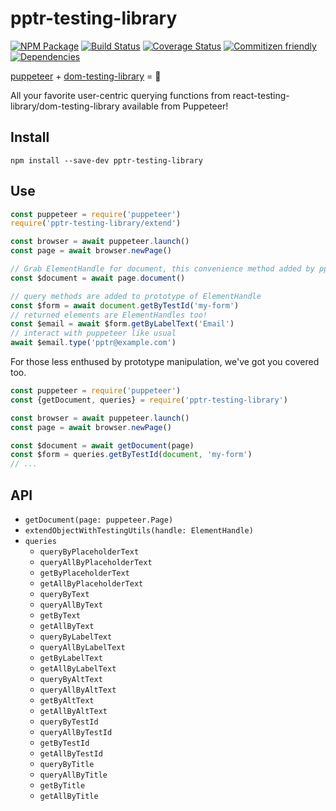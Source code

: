 # pptr-testing-library

[![NPM Package](https://badge.fury.io/js/pptr-testing-library.svg)](https://www.npmjs.com/package/pptr-testing-library)
[![Build Status](https://travis-ci.org/patrickhulce/pptr-testing-library.svg?branch=master)](https://travis-ci.org/patrickhulce/pptr-testing-library)
[![Coverage Status](https://coveralls.io/repos/github/patrickhulce/pptr-testing-library/badge.svg?branch=master)](https://coveralls.io/github/patrickhulce/pptr-testing-library?branch=master)
[![Commitizen friendly](https://img.shields.io/badge/commitizen-friendly-brightgreen.svg)](http://commitizen.github.io/cz-cli/)
[![Dependencies](https://david-dm.org/patrickhulce/pptr-testing-library.svg)](https://david-dm.org/patrickhulce/pptr-testing-library)

[puppeteer](https://github.com/GoogleChrome/puppeteer) + [dom-testing-library](https://github.com/kentcdodds/dom-testing-library) = 💖

All your favorite user-centric querying functions from react-testing-library/dom-testing-library available from Puppeteer!

## Install

`npm install --save-dev pptr-testing-library`

## Use

```js
const puppeteer = require('puppeteer')
require('pptr-testing-library/extend')

const browser = await puppeteer.launch()
const page = await browser.newPage()

// Grab ElementHandle for document, this convenience method added by pptr-testing-library/extend
const $document = await page.document()

// query methods are added to prototype of ElementHandle
const $form = await document.getByTestId('my-form')
// returned elements are ElementHandles too!
const $email = await $form.getByLabelText('Email')
// interact with puppeteer like usual
await $email.type('pptr@example.com')
```

For those less enthused by prototype manipulation, we've got you covered too.

```js
const puppeteer = require('puppeteer')
const {getDocument, queries} = require('pptr-testing-library')

const browser = await puppeteer.launch()
const page = await browser.newPage()

const $document = await getDocument(page)
const $form = queries.getByTestId(document, 'my-form')
// ...
```

## API

- `getDocument(page: puppeteer.Page)`
- `extendObjectWithTestingUtils(handle: ElementHandle)`
- `queries`
  - `queryByPlaceholderText`
  - `queryAllByPlaceholderText`
  - `getByPlaceholderText`
  - `getAllByPlaceholderText`
  - `queryByText`
  - `queryAllByText`
  - `getByText`
  - `getAllByText`
  - `queryByLabelText`
  - `queryAllByLabelText`
  - `getByLabelText`
  - `getAllByLabelText`
  - `queryByAltText`
  - `queryAllByAltText`
  - `getByAltText`
  - `getAllByAltText`
  - `queryByTestId`
  - `queryAllByTestId`
  - `getByTestId`
  - `getAllByTestId`
  - `queryByTitle`
  - `queryAllByTitle`
  - `getByTitle`
  - `getAllByTitle`
